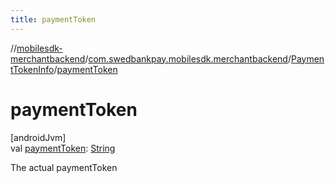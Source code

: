 ```yaml
---
title: paymentToken
---
```

//[mobilesdk-merchantbackend](../../../index.html)/[com.swedbankpay.mobilesdk.merchantbackend](../index.html)/[PaymentTokenInfo](index.html)/[paymentToken](payment-token.html)



# paymentToken



[androidJvm]\
val [paymentToken](payment-token.html): [String](https://kotlinlang.org/api/latest/jvm/stdlib/kotlin/-string/index.html)



The actual paymentToken




